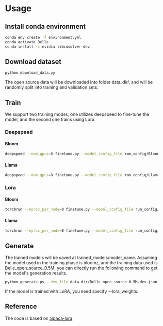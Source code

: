 # Usage

## Install conda environment

```bash
conda env create -f environment.yml
conda activate Belle
conda install -c nvidia libcusolver-dev
```


## Download dataset

```bash
python download_data.py
```

The open source data will be downloaded into folder data_dir/, and will be randomly split into training and validation sets.

## Train
We support two training modes, one utilizes deepspeed to fine-tune the model, and the second one trains using Lora.

### Deepspeed 
#### Bloom
```bash
deepspeed --num_gpus=8 finetune.py --model_config_file run_config/Bloom_config.json  --deepspeed run_config/deepspeed_config.json 
```

#### Llama
```bash
deepspeed --num_gpus=8 finetune.py --model_config_file run_config/Llama_config.json  --deepspeed run_config/deepspeed_config.json 
```


### Lora
#### Bloom
```bash
torchrun --nproc_per_node=8 finetune.py --model_config_file run_config/Bloom_config.json --lora_hyperparams_file run_config/lora_hyperparams_bloom.json  --use_lora
```

#### Llama
```bash
torchrun --nproc_per_node=8 finetune.py --model_config_file run_config/Llama_config.json --lora_hyperparams_file run_config/lora_hyperparams_llama.json  --use_lora
```


## Generate
The trained models will be saved at trained_models/model_name.
Assuming the model used in the training phase is bloomz, and the training data used is Belle_open_source_0.5M, you can directly run the following command to get the model's generation results.

```bash
python generate.py --dev_file data_dir/Belle_open_source_0.5M.dev.json --model_name_or_path trained_models/bloom/
```

If the model is trained with LoRA, you need specify --lora_weights.

## Reference
The code is based on [alpaca-lora](https://github.com/tloen/alpaca-lora)
